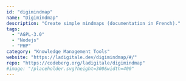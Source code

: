 ```yaml
---
id: "digimindmap"
name: "Digimindmap"
description: "Create simple mindmaps (documentation in French)."
tags:
  - "AGPL-3.0"
  - "Nodejs"
  - "PHP"
category: "Knowledge Management Tools"
website: "https://ladigitale.dev/digimindmap/#/"
repo: "https://codeberg.org/ladigitale/digimindmap"
#image: "/placeholder.svg?height=300&width=400"
---
```


